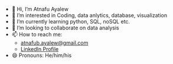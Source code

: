 - 👋 Hi, I’m Atnafu Ayalew
- 👀 I’m interested in Coding, data anlytics, database, visualization 
- 🌱 I’m currently learning python, SQL, noSQL etc.
- 💞️ I’m looking to collaborate on data analysis 
- 📫 How to reach me:
  - atnafub.ayalew@gmail.com
  - [LinkedIn Profile](https://www.linkedin.com/in/atnafu-brhane/)
- 😄 Pronouns: He/him/his

<!---
atnafb/atnafb is a ✨ special ✨ repository because its `README.md` (this file) appears on your GitHub profile.
You can click the Preview link to take a look at your changes.
--->
